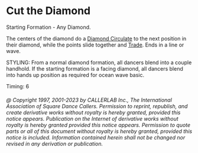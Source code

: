
# Cut the Diamond

Starting Formation - Any Diamond. 

The centers of the diamond do a [ Diamond Circulate](diamond_circulate.md) to the next position in their
diamond, while the points slide together and [Trade](../b2/trade.md). Ends in a line or wave. 

STYLING: From a normal diamond formation, all dancers blend into a  couple handhold. If the starting formation is a facing diamond, all dancers blend into  hands up position as required for ocean wave basic.

Timing: 6

###### @ Copyright 1997, 2001-2023 by CALLERLAB Inc., The International Association of Square Dance Callers. Permission to reprint, republish, and create derivative works without royalty is hereby granted, provided this notice appears. Publication on the Internet of derivative works without royalty is hereby granted provided this notice appears. Permission to quote parts or all of this document without royalty is hereby granted, provided this notice is included. Information contained herein shall not be changed nor revised in any derivation or publication.
